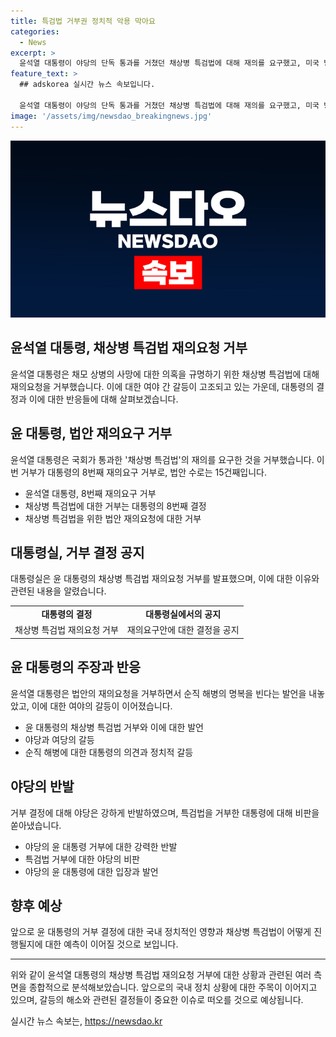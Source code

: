 ```yaml
---
title: 특검법 거부권 정치적 악용 막아요
categories:
  - News
excerpt: >
  윤석열 대통령이 야당의 단독 통과를 거쳤던 채상병 특검법에 대해 재의를 요구했고, 미국 방문 중에 전자 결재 방식으로 이를 이행했다. 윤 대통령은 실체적 진실과 책임소재가 밝혀진 상황에서 법안은 철회돼야 한다며 야당의 특검법을 비판했다. 이에 야당은 윤 대통령을 비난하며 특검법을 거부한 것에 대해 강하게 반발하고 있다. 해당 법안은 재적 의원 과반수 출석과 3분의 2 이상 찬성을 받아야 통과된다.
feature_text: >
  ## adskorea 실시간 뉴스 속보입니다.

  윤석열 대통령이 야당의 단독 통과를 거쳤던 채상병 특검법에 대해 재의를 요구했고, 미국 방문 중에 전자 결재 방식으로 이를 이행했다. 윤 대통령은 실체적 진실과 책임소재가 밝혀진 상황에서 법안은 철회돼야 한다며 야당의 특검법을 비판했다. 이에 야당은 윤 대통령을 비난하며 특검법을 거부한 것에 대해 강하게 반발하고 있다. 해당 법안은 재적 의원 과반수 출석과 3분의 2 이상 찬성을 받아야 통과된다.
image: '/assets/img/newsdao_breakingnews.jpg'
---
```


<p><img src="/assets/img/newsdao_breakingnews.jpg" alt="adskorea 속보" /></p>

<h2 data-ke-size="size26">윤석열 대통령, 채상병 특검법 재의요청 거부</h2>

<p data-ke-size="size16">윤석열 대통령은 채모 상병의 사망에 대한 의혹을 규명하기 위한 채상병 특검법에 대해 재의요청을 거부했습니다. 이에 대한 여야 간 갈등이 고조되고 있는 가운데, 대통령의 결정과 이에 대한 반응들에 대해 살펴보겠습니다.</p>

<h2 data-ke-size="size24">윤 대통령, 법안 재의요구 거부</h2>

<p data-ke-size="size16">윤석열 대통령은 국회가 통과한 '채상병 특검법'의 재의를 요구한 것을 거부했습니다. 이번 거부가 대통령의 8번째 재의요구 거부로, 법안 수로는 15건째입니다.</p>

<ul>
<li>윤석열 대통령, 8번째 재의요구 거부</li>
<li>채상병 특검법에 대한 거부는 대통령의 8번째 결정</li>
<li>채상병 특검법을 위한 법안 재의요청에 대한 거부</li>
</ul>

<h2 data-ke-size="size24">대통령실, 거부 결정 공지</h2>

<p data-ke-size="size16">대통령실은 윤 대통령의 채상병 특검법 재의요청 거부를 발표했으며, 이에 대한 이유와 관련된 내용을 알렸습니다.</p>

<table>
<tbody>
<tr>
<td style="text-align: center; height: 17px;"><b>대통령의 결정</b></td>
<td style="text-align: center; height: 17px;"><b>대통령실에서의 공지</b></td>
</tr>
<tr>
<td style="text-align: center; height: 17px;">채상병 특검법 재의요청 거부</td>
<td style="text-align: center; height: 17px;">재의요구안에 대한 결정을 공지</td>
</tr>
</tbody>
</table>

<h2 data-ke-size="size24">윤 대통령의 주장과 반응</h2>

<p data-ke-size="size16">윤석열 대통령은 법안의 재의요청을 거부하면서 순직 해병의 명복을 빈다는 발언을 내놓았고, 이에 대한 여야의 갈등이 이어졌습니다.</p>

<ul>
<li>윤 대통령의 채상병 특검법 거부와 이에 대한 발언</li>
<li>야당과 여당의 갈등</li>
<li>순직 해병에 대한 대통령의 의견과 정치적 갈등</li>
</ul>

<h2 data-ke-size="size24">야당의 반발</h2>

<p data-ke-size="size16">거부 결정에 대해 야당은 강하게 반발하였으며, 특검법을 거부한 대통령에 대해 비판을 쏟아냈습니다.</p>

<ul>
<li>야당의 윤 대통령 거부에 대한 강력한 반발</li>
<li>특검법 거부에 대한 야당의 비판</li>
<li>야당의 윤 대통령에 대한 입장과 발언</li>
</ul>

<h2 data-ke-size="size24">향후 예상</h2>

<p data-ke-size="size16">앞으로 윤 대통령의 거부 결정에 대한 국내 정치적인 영향과 채상병 특검법이 어떻게 진행될지에 대한 예측이 이어질 것으로 보입니다.</p>

<hr>

<p data-ke-size="size16">위와 같이 윤석열 대통령의 채상병 특검법 재의요청 거부에 대한 상황과 관련된 여러 측면을 종합적으로 분석해보았습니다. 앞으로의 국내 정치 상황에 대한 주목이 이어지고 있으며, 갈등의 해소와 관련된 결정들이 중요한 이슈로 떠오를 것으로 예상됩니다.</p>
실시간 뉴스 속보는, <a href="https://newsdao.kr" rel="dofollow">https://newsdao.kr</a>


